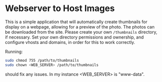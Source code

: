 # Webserver to Host Images

This is a simple application that will automatically create thumbnails for display on a webpage, allowing for a preview of the photo. The photos can be downloaded from the site. Please create your own `/thumbnails` directory, if necessary. Set your own directory permissions and ownership, and configure vhosts and domains, in order for this to work correctly.

Running:
```bash
sudo chmod 755 /path/to/thumbnails
sudo chown <WEB_SERVER> /path/to/thumbnails
```
should fix any issues. In my instance <WEB_SERVER> is "www-data".